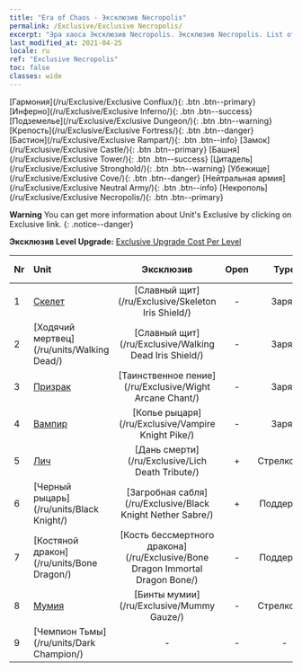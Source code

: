 ```yaml
---
title: "Era of Chaos - Эксклюзив Necropolis"
permalink: /Exclusive/Exclusive Necropolis/
excerpt: "Эра хаоса Эксклюзив Necropolis. Эксклюзив Necropolis. List of Эксклюзив Necropolis in Era of Chaos"
last_modified_at: 2021-04-25
locale: ru
ref: "Exclusive Necropolis"
toc: false
classes: wide
---
```

 [Гармония](/ru/Exclusive/Exclusive Conflux/){: .btn .btn--primary} [Инферно](/ru/Exclusive/Exclusive Inferno/){: .btn .btn--success} [Подземелье](/ru/Exclusive/Exclusive Dungeon/){: .btn .btn--warning} [Крепость](/ru/Exclusive/Exclusive Fortress/){: .btn .btn--danger} [Бастион](/ru/Exclusive/Exclusive Rampart/){: .btn .btn--info} [Замок](/ru/Exclusive/Exclusive Castle/){: .btn .btn--primary} [Башня](/ru/Exclusive/Exclusive Tower/){: .btn .btn--success} [Цитадель](/ru/Exclusive/Exclusive Stronghold/){: .btn .btn--warning} [Убежище](/ru/Exclusive/Exclusive Cove/){: .btn .btn--danger} [Нейтральная армия](/ru/Exclusive/Exclusive Neutral Army/){: .btn .btn--info} [Некрополь](/ru/Exclusive/Exclusive Necropolis/){: .btn .btn--primary} 

**Warning** You can get more information about Unit's Exclusive by clicking on Exclusive link. 
{: .notice--danger}

 **Эксклюзив Level Upgrade:** [Exclusive Upgrade Cost Per Level](/Exclusive/ExclusiveUpgradeCostPerLevel/)

  | Nr |         Unit        | Эксклюзив | Open  |    Type   |  Item to Rank UP      |  Облик   |
  |:---|:--------------------|:-------------:|:-----:|:---------:|:---------------------:|:-------:|
  | 1  | [Скелет](/ru/units/Skeleton/) | [Славный щит](/ru/Exclusive/Skeleton Iris Shield/) | - | Заряд | [Жетон славного щита](/ItemsRU/con_913/) | - |
  | 2  | [Ходячий мертвец](/ru/units/Walking Dead/) | [Славный щит](/ru/Exclusive/Walking Dead Iris Shield/) | - | Заряд | [Жетон славного щита](/ItemsRU/con_913/) | - |
  | 3  | [Призрак](/ru/units/Wight/) | [Таинственное пение](/ru/Exclusive/Wight Arcane Chant/) | - | Заряд | [Жетон таинственного пения](/ItemsRU/con_915/) | - |
  | 4  | [Вампир](/ru/units/Vampire/) | [Копье рыцаря](/ru/Exclusive/Vampire Knight Pike/) | - | Заряд | [Жетон Копья рыцаря](/ItemsRU/con_916/) | - |
  | 5  | [Лич](/ru/units/Lich/) | [Дань смерти](/ru/Exclusive/Lich Death Tribute/) | + | Стрелковый | [Жетон дани смерти](/ItemsRU/con_978/) | [Особый облик: Дань смерти](/ItemsRU/con_646/) |
  | 6  | [Черный рыцарь](/ru/units/Black Knight/) | [Загробная сабля](/ru/Exclusive/Black Knight Nether Sabre/) | + | Поддержка | [Жетон загробной сабли](/ItemsRU/con_979/) | [Особый облик: Загробная сабля](/ItemsRU/con_647/) |
  | 7  | [Костяной дракон](/ru/units/Bone Dragon/) | [Кость бессмертного дракона](/ru/Exclusive/Bone Dragon Immortal Dragon Bone/) | - | Поддержка | [Жетон кости бессмертного дракона](/ItemsRU/con_980/) | [Особый облик: Кость бессмертного дракона](/ItemsRU/con_648/) |
  | 8  | [Мумия](/ru/units/Mummy/) | [Бинты мумии](/ru/Exclusive/Mummy Gauze/) | - | Стрелковый | [Жетон Бинтов мумии](/ItemsRU/con_981/) | [Особый облик: Бинты мумии](/ItemsRU/con_649/) |
  | 9  | [Чемпион Тьмы](/ru/units/Dark Champion/) | - | - | - | none | none |
